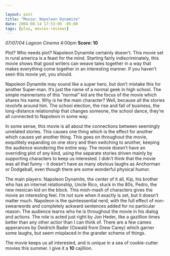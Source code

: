 ```yaml
--- 

layout: post
title: "Movie: Napoleon Dynamite"
date: 2004-08-14 17:53:09 -05:00
tags: [play, movies-reviews]
---
```

<em>07/07/04 Lagoon Cinema</em> 4:00pm
<strong>Score: 10</strong>

Plot?   Who needs plot?  Napoleon Dynamite certainly doesn't.  This movie set in rural america is a feast for the mind.  Starting fairly indiscriminately, this movie shows that good writers can weave tales together in a way that makes everything come together in an interesting manner.  If you haven't seen this movie yet, you should.

<!--more-->

Napoleon Dynamite may sound like a super hero, but don’t mistake this for another Super-man. It’s just the name of a normal geek in high school. The simple mannerisms of this “normal” kid are the focus of the movie which shares his name. Why is he the main character? Well, because all the stories revolvfe around him. The school election, the rise and fall of business, the long-distance relationship that changes someone, the school dance, they’re all connected to Napoleon in some way.

In some sense, this movie is all about the connections between seemingly unrelated stories. This causes one thing which is the effect for another which causes yet another thing. This goes on throughout the movie, exquititely expanding on one story and then switching to another, keeping the audience wondering the entire way. The movie doesn’t have an overriding plot of any kind, using the separate stories driven mainly by supporting characters to keep us interested. I didn’t think that the movie was all that funny - it doesn’t have as many obvious laughs as Anchorman or Dodgeball, even though there are some wonderful physical humor.

The main players: Napoleon Dynamite, the center of it all, Kip, his brother who has an internet relationship, Uncle Rico, stuck in the 80s, Pedro, the new mexican kid on the block. This mish-mash of characters gives the movie an interesting feel. I’m not sure when it exactly is set, but it doesn’t matter much. Napoleon is the quintessential nerd, with the full effect of non-swearwords and completely ackward sentences added for no particular reason. The audience learns who he is throughout the movie in his dialog and actions. The role is acted just right by Jon Heder, like a gazillion times better than any other actior than I can think of. There are a few cameo apperances by Deidrich Bader (Oswald from Drew Carey) which garner some laughs, but seem misplaced in the grander scheme of things.

The movie keeps us all interested, and is unique in a sea of cookie-cutter movies this summer. I give it a <strong>10</strong> cajillion.
